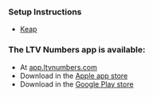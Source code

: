 ### Setup Instructions
- [Keap](https://b-houser.github.io/LTV-Numbers-Docs/keap)


### The LTV Numbers app is available: 
- At [app.ltvnumbers.com](app.ltvnumbers.com)
- Download in the [Apple app store](https://apps.apple.com/us/app/ltv-numbers/id1612543287?platform=iphone)
- Download in the [Google Play store](https://play.google.com/store/apps/details?id=com.ltvnumbers.app&hl=en_US&gl=US)
